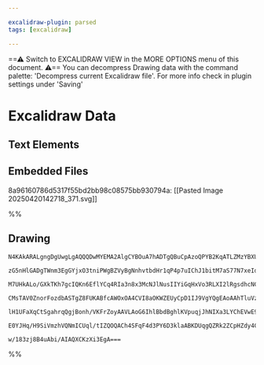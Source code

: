 ```yaml
---

excalidraw-plugin: parsed
tags: [excalidraw]

---
```

==⚠  Switch to EXCALIDRAW VIEW in the MORE OPTIONS menu of this document. ⚠== You can decompress Drawing data with the command palette: 'Decompress current Excalidraw file'. For more info check in plugin settings under 'Saving'


# Excalidraw Data

## Text Elements
## Embedded Files
8a96160786d5317f55bd2bb98c08575bb930794a: [[Pasted Image 20250420142718_371.svg]]

%%
## Drawing
```compressed-json
N4KAkARALgngDgUwgLgAQQQDwMYEMA2AlgCYBOuA7hADTgQBuCpAzoQPYB2KqATLZMzYBXUtiRoIACyhQ4zZAHoFAc0JRJQgEYA6bGwC2CgF7N6hbEcK4OCtptbErHALRY8RMpWdx8Q1TdIEfARcZgRmBShcZQUebQBGAAYEmjoghH0EDihmbgBtcDBQMBKIEm4IeIAlAH0AZUxMAFEKAFZMAHZSAEF9OoAxAHEARQBOAGt41JLIWEQKwn1opH5S

zG5nHlGADgTWnm3EgGYjxO3tniPWgBZVyBgNnhvtbdHr1qP4p7uIChJ1bitM7aS77N7xeIdABs1w68R+kgQhGU0m41yOfEKkGsymC3ESP2YUFIbHGCAAwmx8GxSBVidZmHBcIFstNSppcNhxsoSUIOMRKdTaRJ6RxGcyslA2ZAAGaEfD4OqwPESQQeaUQIkkskAdX+km4mJmmuJpIQSpgKvQavKP15KI44VyaHhWIgbCZ2DUDxdiQJbp5wjgAEli

M7UHkALo/GXkTKh7gcIQKn6EflYCq4RIa3n8x3McNJlNusIIYiGqHxVo3RLXI2lRgsdhcNCtKE/RusTgAOU4Ym4Rw622hHVGp1TzAAIukoGXuDKCGEfpphPymsFMtlC8n8D8hHBiLhZ+WXR13vEjm8eB1LqMfkQOONEzv72wuXO0Av8EuS1EoEJwwgRB+TTZQNTlYIEwkbZcFGSsoUSIcoWID5IRlatNGIHhNE0HZsDOVoOlaHCx0Qt5cA1Zh3HE

CMsTAV0ZnorFozdbASTgZ8FUKABfcAWOxOA4CVI8aOKWZEUyCpD1IJ9VgYQgEAoAAhTluVzAUqRpCoAGIZT0/S2QgbARBZKBg1nPpTTJQUtIkbT4gQByHMM4zSFM8yMhUrlAz5DShTpcgxSZUyXJMyUPP0fp5UVZUaM1KlbUKIywuyCKlW1BA9WIAE0HrZK3PCiz0rNC0rXi9U5Nc9yLKqYQHSdbgGMgKrCoyAB5T1vUav1KpSsyLP6TgoH6XB9H

lH1UFaXqCtSgahrqQgjBonh/VKFrZoyAAVLAoG6IhlBbdBghlKVpuqjJhNIXa3LYChEVwE9UCLXckvW/qMiafluhuu6QkeiBmRJKgzta/RvqBzb4Di9TDKokkFQADUNHgoW0SsOjPdGvnia4oSOOS4apfAAE1uA6I4XkSKFWlGQjtkrPKjDYAxuDEyB6AIIRlu0T5tniOCeJBjb9Fq3z80AmG5J5EgFqWw1VsgaXiCVBAONbKXSBIABZNhiAQT7c

E0YJHq/H9SiVmzhVQNmICUql/tIZQOQACh4SFqF4d3PY6D3klaABKDUqgQZRk2ZCpHZdy4CV4cdY5jv3A8F16+uKskOqgZtt2LUpY1GhBg/TTWODAtAbayQ3je4YkuZ+bAiDV1Aa4QH4OHz6vSFrt1hCgB8aOb5PSjsAArBBsByOo27gHW9YNo2P1QU2W6SzlM8YTbmfwVm3TmOKwmCcfmw1YyiQMSH5jQZ7X3fE3F2X41YwMOp0kPzh5zv+9Ql2

w/183zj8B4uAbi/AIAQXCKzXi3EgA===
```
%%